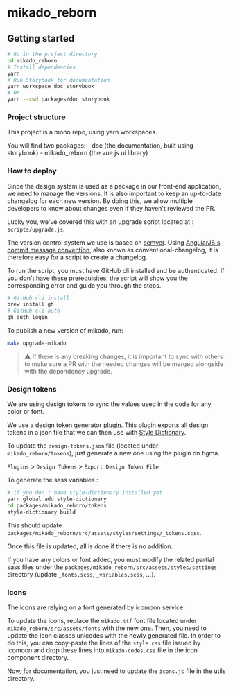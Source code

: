 # mikado_reborn

## Getting started

```sh
# Go in the project directory
cd mikado_reborn
# Install dependencies
yarn
# Run Storybook for documentation
yarn workspace doc storybook
# Or
yarn --cwd packages/doc storybook
```

### Project structure

This project is a mono repo, using yarn workspaces.

You will find two packages:
    - doc (the documentation, built using storybook)
    - mikado_reborn (the vue.js ui library)

### How to deploy

Since the design system is used as a package in our front-end application, we need to manage the versions. It is also important to keep an up-to-date changelog for each new version. By doing this, we allow multiple developers to know about changes even if they haven't reviewed the PR.

Lucky you, we've covered this with an upgrade script located at : `scripts/upgrade.js`.

The version control system we use is based on [semver](https://semver.org/). Using [AngularJS's commit message convention](https://github.com/angular/angular.js/blob/master/DEVELOPERS.md#-git-commit-guidelines), also known as conventional-changelog, it is therefore easy for a script to create a changelog.

To run the script, you must have GitHub cli installed and be authenticated.
If you don't have these prerequisites, the script will show you the corresponding error and guide you through the steps.

```sh
# GitHub cli install
brew install gh
# GitHub cli auth
gh auth login
```

To publish a new version of mikado, run:

```sh
make upgrade-mikado
```

> ⚠️ If there is any breaking changes, it is important to sync with others to make sure a PR with the needed changes will be merged alongside with the dependency upgrade.

### Design tokens

We are using design tokens to sync the values used in the code for any color or font.

We use a design token generator [plugin](https://www.figma.com/community/plugin/888356646278934516/Design-Tokens). This plugin exports all design tokens in a json file that we can then use with [Style Dictionary](https://amzn.github.io/style-dictionary/#/).

To update the `design-tokens.json` file (located under `mikado_reborn/tokens`), just generate a new one using the plugin on figma.

`Plugins` > `Design Tokens` > `Export Design Token File`

To generate the sass variables :

```sh
# if you don't have style-dictionary installed yet
yarn global add style-dictionary
cd packages/mikado_reborn/tokens
style-dictionary build
```

This should update `packages/mikado_reborn/src/assets/styles/settings/_tokens.scss`.

Once this file is updated, all is done if there is no addition.

If you have any colors or font added, you must modify the related partial sass files under the `packages/mikado_reborn/src/assets/styles/settings` directory (update `_fonts.scss`, `_variables.scss`, ...).

### Icons

The icons are relying on a font generated by icomoon service.

To update the icons, replace the `mikado.ttf` font file located under `mikado_reborn/src/assets/fonts` with the new one. Then, you need to update the icon classes unicodes with the newly generated file. In order to do this, you can copy-paste the lines of the `style.css` file issued by icomoon and drop these lines into `mikado-codes.css` file in the icon component directory.

Now, for documentation, you just need to update the `icons.js` file in the utils directory.
